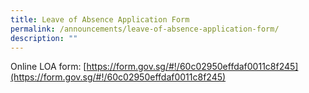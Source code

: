 ```yaml
---
title: Leave of Absence Application Form
permalink: /announcements/leave-of-absence-application-form/
description: ""
---
```

Online LOA form: [https://form.gov.sg/#!/60c02950effdaf0011c8f245](https://form.gov.sg/#!/60c02950effdaf0011c8f245)